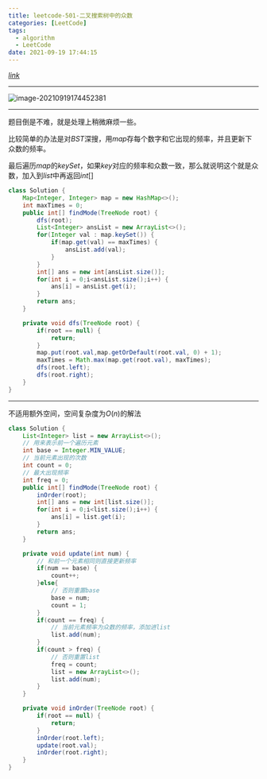 ```yaml
---
title: leetcode-501-二叉搜索树中的众数
categories: [LeetCode]
tags:
  - algorithm
  - LeetCode
date: 2021-09-19 17:44:15
---
```


[$link$](https://leetcode-cn.com/problems/find-mode-in-binary-search-tree/)

<hr/>

![image-20210919174452381](https://gitee.com/cao_ziqiang/img/raw/master/20210919174452.png)

<hr/>

题目倒是不难，就是处理上稍微麻烦一些。

比较简单的办法是对$BST$深搜，用$map$存每个数字和它出现的频率，并且更新下众数的频率。

最后遍历$map$的$keySet$，如果$key$对应的频率和众数一致，那么就说明这个就是众数，加入到$list$中再返回$int[]$

```java
class Solution {
    Map<Integer, Integer> map = new HashMap<>();
    int maxTimes = 0;
    public int[] findMode(TreeNode root) {
        dfs(root);
        List<Integer> ansList = new ArrayList<>();
        for(Integer val : map.keySet()) {
            if(map.get(val) == maxTimes) {
                ansList.add(val);
            }
        }
        int[] ans = new int[ansList.size()];
        for(int i = 0;i<ansList.size();i++) {
            ans[i] = ansList.get(i);    
        }
        return ans;
    }

    private void dfs(TreeNode root) {
        if(root == null) {
            return;
        }
        map.put(root.val,map.getOrDefault(root.val, 0) + 1);
        maxTimes = Math.max(map.get(root.val), maxTimes);
        dfs(root.left);
        dfs(root.right);
    }
}
```

<hr/>

不适用额外空间，空间复杂度为$O(n)$的解法

```java
class Solution {
    List<Integer> list = new ArrayList<>();
    // 用来表示前一个遍历元素
    int base = Integer.MIN_VALUE;
    // 当前元素出现的次数
    int count = 0;
    // 最大出现频率
    int freq = 0;
    public int[] findMode(TreeNode root) {
        inOrder(root);
        int[] ans = new int[list.size()];
        for(int i = 0;i<list.size();i++) {
            ans[i] = list.get(i);
        }
        return ans;
    }

    private void update(int num) {
        // 和前一个元素相同则直接更新频率
        if(num == base) {
            count++;
        }else{
            // 否则重置base
            base = num;
            count = 1;
        }
        if(count == freq) {
            // 当前元素频率为众数的频率，添加进list
            list.add(num);
        }
        if(count > freq) {
            // 否则重置list
            freq = count;
            list = new ArrayList<>();
            list.add(num);
        }
    }

    private void inOrder(TreeNode root) {
        if(root == null) {
            return;
        }
        inOrder(root.left);
        update(root.val);
        inOrder(root.right);
    }
}
```


